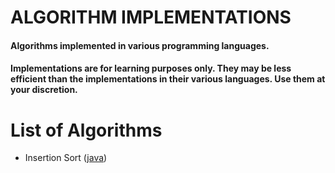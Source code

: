 # ALGORITHM IMPLEMENTATIONS

#### Algorithms implemented in various programming languages.
#### Implementations are for learning purposes only. They may be less efficient than the implementations in their various languages. Use them at your discretion.

# List of Algorithms
- Insertion Sort ([java](InsertionSort/java/src/InsertionSort.java))
